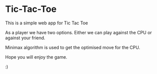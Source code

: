 # Tic-Tac-Toe

This is a simple web app for Tic Tac Toe

As a player we have two options. Either we can play against the CPU or against your friend.

Minimax algorithm is used to get the optimised move for the CPU.

Hope you will enjoy the game.

 :)
